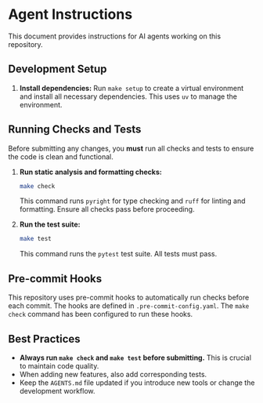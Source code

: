 # Agent Instructions

This document provides instructions for AI agents working on this repository.

## Development Setup

1.  **Install dependencies:** Run `make setup` to create a virtual environment and install all necessary dependencies. This uses `uv` to manage the environment.

## Running Checks and Tests

Before submitting any changes, you **must** run all checks and tests to ensure the code is clean and functional.

1.  **Run static analysis and formatting checks:**
    ```bash
    make check
    ```
    This command runs `pyright` for type checking and `ruff` for linting and formatting. Ensure all checks pass before proceeding.

2.  **Run the test suite:**
    ```bash
    make test
    ```
    This command runs the `pytest` test suite. All tests must pass.

## Pre-commit Hooks

This repository uses pre-commit hooks to automatically run checks before each commit. The hooks are defined in `.pre-commit-config.yaml`. The `make check` command has been configured to run these hooks.

## Best Practices

*   **Always run `make check` and `make test` before submitting.** This is crucial to maintain code quality.
*   When adding new features, also add corresponding tests.
*   Keep the `AGENTS.md` file updated if you introduce new tools or change the development workflow.
